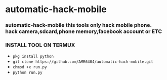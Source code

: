 # automatic-hack-mobile
### automatic-hack-mobile this tools only hack mobile phone. hack camera,sdcard,phone memory,facebook account or ETC
### INSTALL TOOL ON TERMUX
- `pkg install python`
- `git clone https://github.com/AMR6404/automatic-hack-mobile.git`
- `chmod +x run.py`
- `python run.py`

